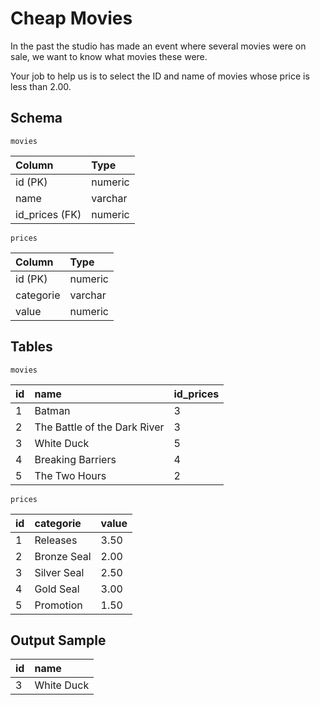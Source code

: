 # Cheap Movies
In the past the studio has made an event where several movies were on sale, we want to know what movies these were.

Your job to help us is to select the ID and name of movies whose price is less than 2.00.

## Schema
    movies
| Column         | Type    |
|:---------------|:--------|
| id (PK)        | numeric |
| name           | varchar |
| id_prices (FK) | numeric |

    prices
| Column    | Type    |
|:----------|:--------|
| id (PK)   | numeric |
| categorie | varchar |
| value     | numeric |

## Tables
    movies
| id | name                         | id_prices |
|:---|:-----------------------------|:----------|
| 1  | Batman                       | 3         |
| 2  | The Battle of the Dark River | 3         |
| 3  | White Duck                   | 5         |
| 4  | Breaking Barriers            | 4         |
| 5  | The Two Hours                | 2         |

    prices
| id | categorie   | value |
|:---|:------------|:------|
| 1  | Releases    | 3.50  |
| 2  | Bronze Seal | 2.00  |
| 3  | Silver Seal | 2.50  |
| 4  | Gold Seal   | 3.00  |
| 5  | Promotion   | 1.50  |

## Output Sample
| id | name       |
|:---|:-----------|
| 3  | White Duck |
